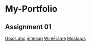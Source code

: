# My-Portfolio

## Assignment 01

[Goals doc](https://docs.google.com/document/d/1IGDYXYQwhN34WHQDvqD3uk9dRbT5uHIS2Uz0OUETb2I/edit?usp=sharing)
[Sitemap](https://drive.google.com/file/d/1ti9hi4azaHk7BoGw3av9_koGLn8Sq0AN/view?usp=sharing)
[WireFrame](https://drive.google.com/file/d/1ti9hi4azaHk7BoGw3av9_koGLn8Sq0AN/view?usp=sharing)
[Mockups](https://www.figma.com/design/NOyGhq5qmjdd0OekXvu7NP/My-Portfolio-Mockups?node-id=0-1&t=Ivho3NOaACXqDpz5-1)